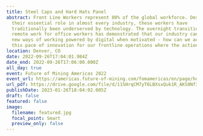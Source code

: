 ```yaml
---
title: Steel Caps and Hard Hats Panel
abstract: Front Line Workers represent 80% of the global workforce. Despite
  their essential role in almost every industry, these workers have
  traditionally been underserved by technology. The overnight transition to
  remote work for office workers has demonstrated that our industry can adopt
  new ways of working powered by digital when motivated - how can we achieve
  this pace of innovation for our frontline operations where the action happens?
location: Denver, CO
date: 2022-09-26T17:04:01.984Z
date_end: 2022-09-26T17:06:00.000Z
all_day: true
event: Future of Mining Americas 2022
event_url: https://americas.future-of-mining.com/fomamericas/en/page/home
url_pdf: https://drive.google.com/file/d/11SHrqCM7yT6LBXsxQuk1R_AKS0Nf3hJ7/view?usp=sharing
publishDate: 2023-01-26T18:04:02.005Z
draft: false
featured: false
image:
  filename: featured.jpg
  focal_point: Smart
  preview_only: false
---
```

